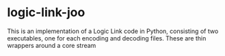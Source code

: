 # logic-link-joo
This is an implementation of a Logic Link code in Python, consisting of two executables, one for each encoding and decoding files. These are thin wrappers around a core stream
